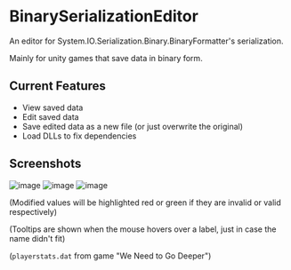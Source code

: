 # BinarySerializationEditor
 An editor for System.IO.Serialization.Binary.BinaryFormatter's serialization.
 
 Mainly for unity games that save data in binary form.


## Current Features
- View saved data
- Edit saved data
- Save edited data as a new file (or just overwrite the original)
- Load DLLs to fix dependencies


## Screenshots

![image](https://user-images.githubusercontent.com/63355054/178862333-a14c9b6c-8d14-4f8d-9782-6dedd5ea1f39.png)
![image](https://user-images.githubusercontent.com/63355054/178862425-0bf42f5b-4b13-476e-84ef-18e38e9cf681.png)
![image](https://user-images.githubusercontent.com/63355054/178862408-26e81d51-b12b-4227-a86a-65d07c190626.png)


(Modified values will be highlighted red or green if they are invalid or valid respectively)

(Tooltips are shown when the mouse hovers over a label, just in case the name didn't fit)

(`playerstats.dat` from game "We Need to Go Deeper")
